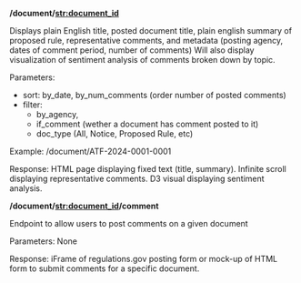 **/document/<str:document_id>** 

Displays plain English title, posted document title, plain english summary of proposed rule, representative comments, and metadata (posting agency, dates of comment period, number of comments) Will also display visualization of sentiment analysis of comments broken down by topic.

Parameters: 

- sort: by_date, by_num_comments (order number of posted comments)
- filter: 
    * by_agency, 
    * if_comment (wether a document has comment posted to it)
    * doc_type (All, Notice, Proposed Rule, etc)

Example: /document/ATF-2024-0001-0001

Response: HTML page displaying fixed text (title, summary). Infinite scroll displaying representative comments. D3 visual displaying sentiment analysis. 


**/document/<str:document_id>/comment**

Endpoint to allow users to post comments on a given document

Parameters: None

Response: iFrame of regulations.gov posting form or mock-up of HTML form to submit comments for a specific document. 


